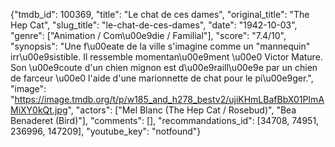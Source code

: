 {"tmdb_id": 100369, "title": "Le chat de ces dames", "original_title": "The Hep Cat", "slug_title": "le-chat-de-ces-dames", "date": "1942-10-03", "genre": ["Animation / Com\u00e9die / Familial"], "score": "7.4/10", "synopsis": "Une f\u00eate de la ville s'imagine comme un \"mannequin\" irr\u00e9sistible. Il ressemble momentan\u00e9ment \u00e0 Victor Mature. Son \u00e9coute d'un chien mignon est d\u00e9raill\u00e9e par un chien de farceur \u00e0 l'aide d'une marionnette de chat pour le pi\u00e9ger.", "image": "https://image.tmdb.org/t/p/w185_and_h278_bestv2/ujiKHmLBafBbX01PImAMiXY0kQt.jpg", "actors": ["Mel Blanc (The Hep Cat / Rosebud)", "Bea Benaderet (Bird)"], "comments": [], "recommandations_id": [34708, 74951, 236996, 147209], "youtube_key": "notfound"}